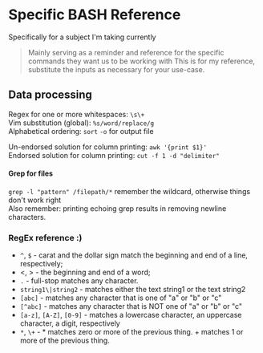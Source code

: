 # Specific BASH Reference
Specifically for a subject I'm taking currently    
> Mainly serving as a reminder and reference for the specific commands they want us to be working with
> This is for my reference, substitute the inputs as necessary for your use-case.  

## Data processing

Regex for one or more whitespaces: `\s\+`  
Vim substitution (global): `%s/word/replace/g`  
Alphabetical ordering: `sort` `-o` for output file    

Un-endorsed solution for column printing: `awk '{print $1}'`  
Endorsed solution for column printing: `cut -f 1 -d "delimiter"`

#### Grep for files
`grep -l "pattern" /filepath/*` remember the wildcard, otherwise things don't work right  
Also remember: printing echoing grep results in removing newline characters.  

### RegEx reference :)
* `^`, `$` - carat and the dollar sign match the beginning and end of a line, respectively;
* \<, \> - the beginning and end of a word;
* `.` - full-stop matches any character.
* `string1\|string2` - matches either the text string1 or the text string2
* `[abc]` - matches any character that is one of "a" or "b" or "c"
* `[^abc]` - matches any character that is NOT one of "a" or "b" or "c"
* `[a-z]`, `[A-Z]`, `[0-9]` - matches a lowercase character, an uppercase character, a digit, respectively
* `*`, `\+` - * matches zero or more of the previous thing. \+ matches 1 or more of the previous thing.

